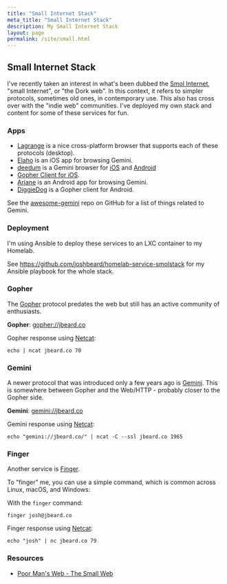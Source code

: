 ```yaml
---
title: "Small Internet Stack"
meta_title: "Small Internet Stack"
description: My Small Internet Stack
layout: page
permalink: /site/small.html
---
```

## Small Internet Stack

I've recently taken an interest in what's been dubbed the [Smol Internet](https://thedorkweb.substack.com/p/gopher-gemini-and-the-smol-internet?s=r),
"small Internet", or "the Dork web". In this context, it refers to simpler
protocols, sometimes old ones, in contemporary use. This also has cross over with the "indie web" communities.
I've deployed my own stack and content for some of these services for fun.

### Apps

* [Lagrange](https://gmi.skyjake.fi/lagrange/) is a nice cross-platform browser that supports each of these protocols (desktop).
* [Elaho](https://apps.apple.com/us/app/elaho/id1514950389) is an iOS app for browsing Gemini.
* [deedum](https://github.com/snoe/deedum) is a Gemini browser for [iOS](https://apps.apple.com/to/app/deedum/id1546810946) and [Android](https://play.google.com/store/apps/details?id=ca.snoe.deedum)
* [Gopher Client for iOS](https://apps.apple.com/us/app/gopher-client/id1235310088).
* [Ariane](https://play.google.com/store/apps/details?id=oppen.gemini.ariane) is an Android app for browsing Gemini.
* [DiggieDog](https://play.google.com/store/apps/details?id=com.afewroosloose.gopher) is a Gopher client for Android.

See the [awesome-gemini](https://github.com/kr1sp1n/awesome-gemini) repo on
GitHub for a list of things related to Gemini.

### Deployment

I'm using Ansible to deploy these services to an LXC container to my Homelab.

See <https://github.com/joshbeard/homelab-service-smolstack> for my Ansible
playbook for the whole stack.

### Gopher

The [Gopher](https://en.wikipedia.org/wiki/Gopher_(protocol)) protocol predates the web but still has an active
community of enthusiasts.

__Gopher__: <a href="gopher://jbeard.co">gopher://jbeard.co</a>

Gopher response using [Netcat](https://www.varonis.com/blog/netcat-commands):

```shell
echo | ncat jbeard.co 70
```

### Gemini

A newer protocol that was introduced only a few years ago is
[Gemini](https://gemini.circumlunar.space/). This is somewhere between
Gopher and the Web/HTTP - probably closer to the Gopher side.

__Gemini__: <a href="gemini://jbeard.co">gemini://jbeard.co</a>

Gemini response using [Netcat](https://www.varonis.com/blog/netcat-commands):

```shell
echo "gemini://jbeard.co/" | ncat -C --ssl jbeard.co 1965
```

### Finger

Another service is [Finger](https://en.wikipedia.org/wiki/Finger_%28protocol%29).

To "finger" me, you can use a simple command, which is common across Linux, macOS, and Windows:

With the `finger` command:

```shell
finger josh@jbeard.co
```

Finger response using [Netcat](https://www.varonis.com/blog/netcat-commands):

```shell
echo "josh" | nc jbeard.co 79
```

### Resources

* [Poor Man's Web - The Small Web](https://zserge.com/posts/small-web/)
